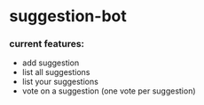 # suggestion-bot

### current features: 
- add suggestion
- list all suggestions
- list your suggestions
- vote on a suggestion (one vote per suggestion)
